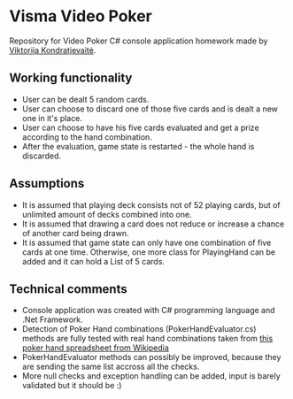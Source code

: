 # Visma Video Poker 
Repository for Video Poker C# console application homework made by [Viktorija Kondratjevaitė](https://www.linkedin.com/in/viktorija-kondratjevait%C4%97/).

## Working functionality
* User can be dealt 5 random cards.
* User can choose to discard one of those five cards and is dealt a new one in it's place.
* User can choose to have his five cards evaluated and get a prize according to the hand combination.
* After the evaluation, game state is restarted - the whole hand is discarded.

## Assumptions
* It is assumed that playing deck consists not of 52 playing cards, but of unlimited amount of decks combined into one.
* It is assumed that drawing a card does not reduce or increase a chance of another card being drawn.
* It is assumed that game state can only have one combination of five cards at one time. Otherwise, one more class for PlayingHand can be added and it can hold a List of 5 cards.

## Technical comments
* Console application was created with C# programming language and .Net Framework.
* Detection of Poker Hand combinations (PokerHandEvaluator.cs) methods are fully tested with real hand combinations taken from [this poker hand spreadsheet from Wikipedia]( https://en.wikipedia.org/wiki/List_of_poker_hands#Hand-ranking_categories )
 * PokerHandEvaluator methods can possibly be improved, because they are sending the same list accross all the checks.
 * More null checks and exception handling can be added, input is barely validated but it should be :) 

